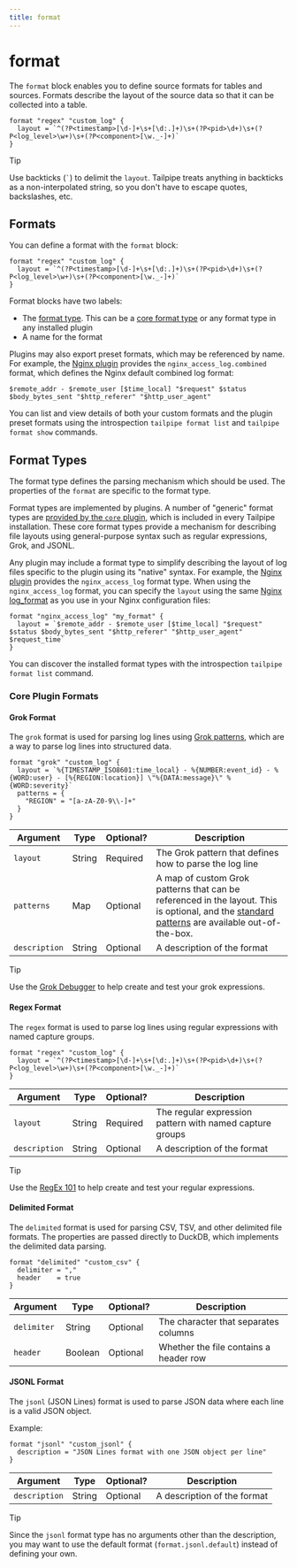 ```yaml
---
title: format
---
```


# format

The `format` block enables you to define source formats for tables and sources.  Formats describe the layout of the source data so that it can be collected into a table.


```hcl
format "regex" "custom_log" {
  layout = `^(?P<timestamp>[\d-]+\s+[\d:.]+)\s+(?P<pid>\d+)\s+(?P<log_level>\w+)\s+(?P<component>[\w._-]+)`
}
```

> [!TIP]
> Use backticks (<code>`</code>) to delimit the <code>layout</code>.  Tailpipe treats anything in backticks as a non-interpolated string, so you don't have to escape quotes, backslashes, etc.

## Formats

You can define a format with the `format` block:

```hcl
format "regex" "custom_log" {
  layout = `^(?P<timestamp>[\d-]+\s+[\d:.]+)\s+(?P<pid>\d+)\s+(?P<log_level>\w+)\s+(?P<component>[\w._-]+)`
}
```
Format blocks have two labels:
- The [format type](#format-types).  This can be a [core format type](#core-plugin-formats) or any format type in any installed plugin
- A name for the format


Plugins may also export preset formats, which may be referenced by name.  For example, the [Nginx plugin](https://hub.tailpipe.io/plugins/turbot/nginx) provides the `nginx_access_log.combined` format, which defines the Nginx default combined log format:
```
$remote_addr - $remote_user [$time_local] "$request" $status $body_bytes_sent "$http_referer" "$http_user_agent"
```

You can list and view details of both your custom formats and the plugin preset formats using the introspection `tailpipe format list` and `tailpipe format show` commands.



## Format Types

The format type defines the parsing mechanism which should be used. The properties of the `format` are specific to the format type.

Format types are implemented by plugins. A number of "generic" format types are [provided by the `core` plugin](#core-plugin-formats), which is included in every Tailpipe installation.  These core format types provide a mechanism for describing file layouts using general-purpose syntax such as regular expressions, Grok, and JSONL. 
 
Any plugin may include a format type to simplify describing the layout of log files specific to the plugin using its "native" syntax.  For example, the [Nginx plugin](https://hub.tailpipe.io/plugins/turbot/nginx) provides the `nginx_access_log` format type.  When using the `nginx_access_log` format, you can specify the `layout` using the same [Nginx log_format](https://nginx.org/en/docs/http/ngx_http_log_module.html#log_format) as you use in your Nginx configuration files:

```hcl
format "nginx_access_log" "my_format" {
  layout = `$remote_addr - $remote_user [$time_local] "$request" $status $body_bytes_sent "$http_referer" "$http_user_agent" $request_time`
}
```

You can discover the installed format types with the introspection `tailpipe format list` command.


### Core Plugin Formats

#### Grok Format
The `grok` format is used for parsing log lines using [Grok patterns](https://www.elastic.co/guide/en/logstash/current/plugins-filters-grok.html#_grok_basics), which are a way to parse log lines into structured data.

```hcl
format "grok" "custom_log" {
  layout = `%{TIMESTAMP_ISO8601:time_local} - %{NUMBER:event_id} - %{WORD:user} - [%{REGION:location}] \"%{DATA:message}\" %{WORD:severity}`
  patterns = {
    "REGION" = "[a-zA-Z0-9\\-]+"
  }
}
```

| Argument     | Type     | Optional? | Description
|--------------|----------|-----------|-----------------
| `layout`     | String   | Required  | The Grok pattern that defines how to parse the log line
| `patterns`   | Map      | Optional  | A map of custom Grok patterns that can be referenced in the layout.  This is optional, and the [standard patterns](https://github.com/elastic/go-grok?tab=readme-ov-file#default-set-of-patterns) are available out-of-the-box.
| `description`| String   | Optional  | A description of the format

> [!TIP]
> Use the [Grok Debugger](https://grokdebugger.com/) to help create and test your grok expressions. 


#### Regex Format
The `regex` format is used to parse log lines using regular expressions with named capture groups.

```hcl
format "regex" "custom_log" {
  layout = `^(?P<timestamp>[\d-]+\s+[\d:.]+)\s+(?P<pid>\d+)\s+(?P<log_level>\w+)\s+(?P<component>[\w._-]+)`
}
```

| Argument     | Type     | Optional? | Description
|--------------|----------|-----------|-----------------
| `layout`     | String   | Required  | The regular expression pattern with named capture groups
| `description`| String   | Optional  | A description of the format

> [!TIP]
> Use the [RegEx 101](https://regex101.com/) to help create and test your regular expressions. 

#### Delimited Format
The `delimited` format is used for parsing CSV, TSV, and other delimited file formats. The properties are passed directly to DuckDB, which implements the delimited data parsing.

```hcl
format "delimited" "custom_csv" {
  delimiter = ","
  header    = true
}
```

| Argument            | Type     | Optional? | Description
|---------------------|----------|-----------|-----------------
| `delimiter`         | String   | Optional |  The character that separates columns
| `header`            | Boolean  | Optional |  Whether the file contains a header row


<!--

| Argument            | Type     | Optional? | Description
|---------------------|----------|-----------|-----------------
| `all_varchar`       | Boolean  | Optional |  Skip type detection and assume all columns are VARCHAR
| `allow_quoted_nulls`| Boolean  | Optional |  Allow conversion of quoted values to NULL
| `decimal_separator` | String   | Optional |  The decimal separator for numbers
| `delimiter`         | String   | Optional |  The character that separates columns
| `description`       | String   | Optional |  A description of the format
| `escape`            | String   | Optional |  The escape character for quoted values
| `filename`          | Boolean  | Optional |  Include an extra filename column
| `force_not_null`    | List     | Optional |  List of columns that should not be converted to NULL
| `header`            | Boolean  | Optional |  Whether the file contains a header row
| `ignore_errors`     | Boolean  | Optional |  Ignore parsing errors
| `max_line_size`     | Number   | Optional |  Maximum line size in bytes
| `new_line`          | String   | Optional |  New line character(s) ('\r', '\n', or '\r\n')
| `normalize_names`   | Boolean  | Optional |  Remove non-alphanumeric characters from column names
| `null_padding`      | Boolean  | Optional |  Pad missing columns with NULL values
| `null_str`          | List     | Optional |  String(s) that represent NULL values
| `quote`             | String   | Optional |  The quoting character
| `sample_size`       | Number   | Optional |  Number of sample rows for auto-detection
| `timestamp_format`  | String   | Optional |  Format for parsing timestamps


-->

#### JSONL Format
The `jsonl` (JSON Lines) format is used to parse JSON data where each line is a valid JSON object.

Example:
```hcl
format "jsonl" "custom_jsonl" {
  description = "JSON Lines format with one JSON object per line"
}
```

| Argument     | Type     | Optional? | Description
|--------------|----------|-----------|-----------------
| `description`| String   | Optional  | A description of the format

> [!TIP]
> Since the `jsonl` format type has no arguments other than the description, you may want to use the default format (`format.jsonl.default`) instead of defining your own.
